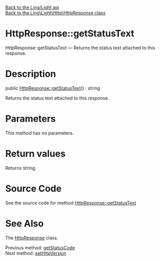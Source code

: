 [Back to the Ling/Light api](https://github.com/lingtalfi/Light/blob/master/doc/api/Ling/Light.md)<br>
[Back to the Ling\Light\Http\HttpResponse class](https://github.com/lingtalfi/Light/blob/master/doc/api/Ling/Light/Http/HttpResponse.md)


HttpResponse::getStatusText
================



HttpResponse::getStatusText — Returns the status text attached to this response.




Description
================


public [HttpResponse::getStatusText](https://github.com/lingtalfi/Light/blob/master/doc/api/Ling/Light/Http/HttpResponse/getStatusText.md)() : string




Returns the status text attached to this response.




Parameters
================

This method has no parameters.


Return values
================

Returns string.








Source Code
===========
See the source code for method [HttpResponse::getStatusText](https://github.com/lingtalfi/Light/blob/master/Http/HttpResponse.php#L261-L268)


See Also
================

The [HttpResponse](https://github.com/lingtalfi/Light/blob/master/doc/api/Ling/Light/Http/HttpResponse.md) class.

Previous method: [getStatusCode](https://github.com/lingtalfi/Light/blob/master/doc/api/Ling/Light/Http/HttpResponse/getStatusCode.md)<br>Next method: [setHttpVersion](https://github.com/lingtalfi/Light/blob/master/doc/api/Ling/Light/Http/HttpResponse/setHttpVersion.md)<br>

